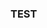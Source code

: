 ### TEST

<html lang="en">
<head>
  <meta charset="utf-8">
</head>
<body>
  <script src="https://unpkg.com/ngl@0.10.4/dist/ngl.js"></script>
  <script>
    document.addEventListener("DOMContentLoaded", function () {
    var stage = new NGL.Stage("viewport");
    stage.loadFile("only_nucl_init_chains.pdb", {defaultRepresentation: true});
    var nucl = this.stage.compList[0];    
    var aspectRatio = 2;
    var radius = 1.5;
    nucl.addRepresentation('cartoon', {
       "sele": ":A :E", "color": 0x020AED,"aspectRatio":aspectRatio, "radius":radius,"radiusSegments":1,"capped":0 });
    nucl.addRepresentation('cartoon', {
       "sele": ":B :F", "color": "green","aspectRatio":aspectRatio, "radius":radius,"radiusSegments":1,"capped":0 });
    nucl.addRepresentation('cartoon', {
       "sele": ":C :G", "color": 0xE0F705,"aspectRatio":aspectRatio, "radius":radius,"radiusSegments":1,"capped":0 });
    nucl.addRepresentation('cartoon', {
       "sele": ":D :H", "color": 0xCE0000,"aspectRatio":aspectRatio, "radius":radius,"radiusSegments":1,"capped":0 });
    nucl.addRepresentation('cartoon', {
       "sele": "nucleic", "color": "grey","aspectRatio":aspectRatio, "radius":radius,"radiusSegments":1,"capped":0 });
    nucl.addRepresentation('base', {
       "sele": "nucleic", "color": "grey"});
  </script>
  <div id="viewport" style="width:500px; height:500px;"></div>
</body>
</html>
